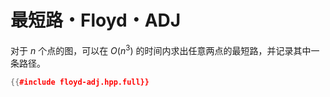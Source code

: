 # 最短路・Floyd・ADJ

对于 $n$ 个点的图，可以在 $O(n^3)$ 的时间内求出任意两点的最短路，并记录其中一条路径。

```cpp
{{#include floyd-adj.hpp.full}}
```
